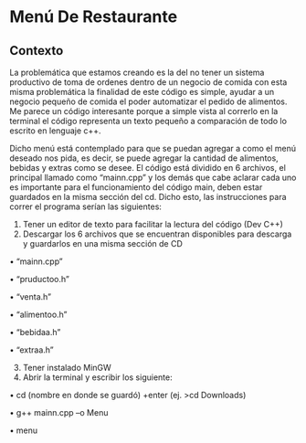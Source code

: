 # Menú De Restaurante
## Contexto

La problemática que estamos creando es la del no tener un sistema productivo de toma de ordenes dentro de un negocio de comida con esta misma problemática la finalidad de este código es simple, ayudar a un negocio pequeño de comida el poder automatizar el pedido de alimentos. Me parece un código interesante porque a simple vista al correrlo en la terminal el código representa un texto pequeño a comparación de todo lo escrito en lenguaje c++.

Dicho menú está contemplado para que se puedan agregar a como el menú deseado nos pida, es decir, se puede agregar la cantidad de alimentos, bebidas y extras como se desee. El código está dividido en 6 archivos, el principal llamado como “mainn.cpp” y los demás que cabe aclarar cada uno es importante para el funcionamiento del código main, deben estar guardados en la misma sección del cd. 
Dicho esto, las instrucciones para correr el programa serían las siguientes:
1.  Tener un editor de texto para facilitar la lectura del código (Dev C++)
2.	Descargar los 6 archivos que se encuentran disponibles para descarga y guardarlos en una misma sección de CD

•	“mainn.cpp”

•	“pruductoo.h”

•	“venta.h”

•	“alimentoo.h”

•	“bebidaa.h”

•	“extraa.h”

3.	Tener instalado MinGW
4.	Abrir la terminal y escribir los siguiente:

•	cd (nombre en donde se guardó) +enter (ej. >cd Downloads)

•	g++ mainn.cpp –o Menu

•	menu
